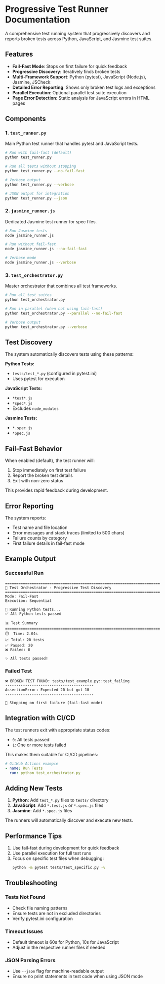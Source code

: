 # Progressive Test Runner Documentation

A comprehensive test running system that progressively discovers and reports broken tests across Python, JavaScript, and Jasmine test suites.

## Features

- **Fail-Fast Mode**: Stops on first failure for quick feedback
- **Progressive Discovery**: Iteratively finds broken tests
- **Multi-Framework Support**: Python (pytest), JavaScript (Node.js), Jasmine, JSCheck
- **Detailed Error Reporting**: Shows only broken test logs and exceptions
- **Parallel Execution**: Optional parallel test suite execution
- **Page Error Detection**: Static analysis for JavaScript errors in HTML pages

## Components

### 1. `test_runner.py`
Main Python test runner that handles pytest and JavaScript tests.

```bash
# Run with fail-fast (default)
python test_runner.py

# Run all tests without stopping
python test_runner.py --no-fail-fast

# Verbose output
python test_runner.py --verbose

# JSON output for integration
python test_runner.py --json
```

### 2. `jasmine_runner.js`
Dedicated Jasmine test runner for spec files.

```bash
# Run Jasmine tests
node jasmine_runner.js

# Run without fail-fast
node jasmine_runner.js --no-fail-fast

# Verbose mode
node jasmine_runner.js --verbose
```

### 3. `test_orchestrator.py`
Master orchestrator that combines all test frameworks.

```bash
# Run all test suites
python test_orchestrator.py

# Run in parallel (when not using fail-fast)
python test_orchestrator.py --parallel --no-fail-fast

# Verbose output
python test_orchestrator.py --verbose
```

## Test Discovery

The system automatically discovers tests using these patterns:

**Python Tests:**
- `tests/test_*.py` (configured in pytest.ini)
- Uses pytest for execution

**JavaScript Tests:**
- `*test*.js`
- `*spec*.js`
- Excludes `node_modules`

**Jasmine Tests:**
- `*.spec.js`
- `*Spec.js`

## Fail-Fast Behavior

When enabled (default), the test runner will:
1. Stop immediately on first test failure
2. Report the broken test details
3. Exit with non-zero status

This provides rapid feedback during development.

## Error Reporting

The system reports:
- Test name and file location
- Error messages and stack traces (limited to 500 chars)
- Failure counts by category
- First failure details in fail-fast mode

## Example Output

### Successful Run
```
======================================================================
🎯 Test Orchestrator - Progressive Test Discovery
======================================================================
Mode: Fail-Fast
Execution: Sequential

🐍 Running Python tests...
✅ All Python tests passed

📊 Test Summary
======================================================================
⏱️  Time: 2.04s
📈 Total: 20 tests
✅ Passed: 20
❌ Failed: 0

✨ All tests passed!
```

### Failed Test
```
❌ BROKEN TEST FOUND: tests/test_example.py::test_failing
----------------------------------------
AssertionError: Expected 20 but got 10
----------------------------------------

🛑 Stopping on first failure (fail-fast mode)
```

## Integration with CI/CD

The test runners exit with appropriate status codes:
- `0`: All tests passed
- `1`: One or more tests failed

This makes them suitable for CI/CD pipelines:

```yaml
# GitHub Actions example
- name: Run Tests
  run: python test_orchestrator.py
```

## Adding New Tests

1. **Python**: Add `test_*.py` files to `tests/` directory
2. **JavaScript**: Add `*.test.js` or `*.spec.js` files
3. **Jasmine**: Add `*.spec.js` files

The runners will automatically discover and execute new tests.

## Performance Tips

1. Use fail-fast during development for quick feedback
2. Use parallel execution for full test runs
3. Focus on specific test files when debugging:
   ```bash
   python -m pytest tests/test_specific.py -v
   ```

## Troubleshooting

### Tests Not Found
- Check file naming patterns
- Ensure tests are not in excluded directories
- Verify pytest.ini configuration

### Timeout Issues
- Default timeout is 60s for Python, 10s for JavaScript
- Adjust in the respective runner files if needed

### JSON Parsing Errors
- Use `--json` flag for machine-readable output
- Ensure no print statements in test code when using JSON mode
